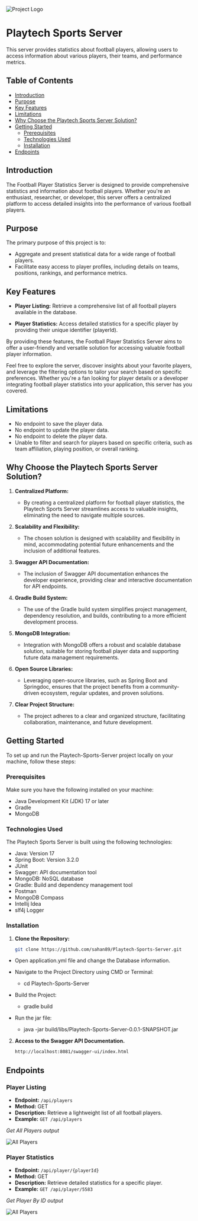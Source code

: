 ![Project Logo](https://www.slotsuk.co.uk/images/local/misc/playtechplaytechlogopng1.png)
# Playtech Sports Server

This server provides statistics about football players, allowing users to access information about various players, their teams, and performance metrics.

## Table of Contents

- [Introduction](#introduction)
- [Purpose](#Purpose)
- [Key Features](#key-features)
- [Limitations](#limitations)
- [Why Choose the Playtech Sports Server Solution?](#Solutions)
- [Getting Started](#getting-started)
    - [Prerequisites](#prerequisites)
    - [Technologies Used](#technologies-used)
    - [Installation](#installation)
- [Endpoints](#endpoints)

## Introduction

The Football Player Statistics Server is designed to provide comprehensive statistics and information about football players. Whether you're an enthusiast, researcher, or developer, this server offers a centralized platform to access detailed insights into the performance of various football players.

## Purpose
The primary purpose of this project is to:

- Aggregate and present statistical data for a wide range of football players.
- Facilitate easy access to player profiles, including details on teams, positions, rankings, and performance metrics.

## Key Features

- **Player Listing:** Retrieve a comprehensive list of all football players available in the database.


- **Player Statistics:** Access detailed statistics for a specific player by providing their unique identifier (playerId).


By providing these features, the Football Player Statistics Server aims to offer a user-friendly and versatile solution for accessing valuable football player information.

Feel free to explore the server, discover insights about your favorite players, and leverage the filtering options to tailor your search based on specific preferences. Whether you're a fan looking for player details or a developer integrating football player statistics into your application, this server has you covered.

## Limitations

- No endpoint to save the player data.
- No endpoint to update the player data.
- No endpoint to delete the player data.
- Unable to filter and search for players based on specific criteria, such as team affiliation, playing position, or overall ranking.

## Why Choose the Playtech Sports Server Solution?

1. **Centralized Platform:**
    - By creating a centralized platform for football player statistics, the Playtech Sports Server streamlines access to valuable insights, eliminating the need to navigate multiple sources.


2. **Scalability and Flexibility:**
    - The chosen solution is designed with scalability and flexibility in mind, accommodating potential future enhancements and the inclusion of additional features.


3. **Swagger API Documentation:**
    - The inclusion of Swagger API documentation enhances the developer experience, providing clear and interactive documentation for API endpoints.


4. **Gradle Build System:**
    - The use of the Gradle build system simplifies project management, dependency resolution, and builds, contributing to a more efficient development process.


5. **MongoDB Integration:**
    - Integration with MongoDB offers a robust and scalable database solution, suitable for storing football player data and supporting future data management requirements.


6. **Open Source Libraries:**
    - Leveraging open-source libraries, such as Spring Boot and Springdoc, ensures that the project benefits from a community-driven ecosystem, regular updates, and proven solutions.


7. **Clear Project Structure:**
    - The project adheres to a clear and organized structure, facilitating collaboration, maintenance, and future development.

## Getting Started

To set up and run the Playtech-Sports-Server project locally on your machine, follow these steps:

### Prerequisites

Make sure you have the following installed on your machine:

- Java Development Kit (JDK) 17 or later
- Gradle
- MongoDB


### Technologies Used

The Playtech Sports Server is built using the following technologies:

- Java: Version 17
- Spring Boot: Version 3.2.0
- JUnit
- Swagger: API documentation tool
- MongoDB: NoSQL database
- Gradle: Build and dependency management tool
- Postman
- MongoDB Compass
- Intellij Idea
- slf4j Logger

### Installation

1. **Clone the Repository:**

   ```bash
   git clone https://github.com/sahan89/Playtech-Sports-Server.git

- Open application.yml file and change the Database information.


- Navigate to the Project Directory using CMD or Terminal:
    - cd Playtech-Sports-Server


- Build the Project:
    - gradle build


- Run the jar file:
    - java -jar build/libs/Playtech-Sports-Server-0.0.1-SNAPSHOT.jar

2. **Access to the Swagger API Documentation.**

      ```bash
      http://localhost:8081/swagger-ui/index.html

## Endpoints

### Player Listing

- **Endpoint:** `/api/players`
- **Method:** GET
- **Description:** Retrieve a lightweight list of all football players.
- **Example:** `GET /api/players`

*Get All Players output*

![All Players](/src/main/resources/static/All_Players.png)

### Player Statistics

- **Endpoint:** `/api/player/{playerId}`
- **Method:** GET
- **Description:** Retrieve detailed statistics for a specific player.
- **Example:** `GET /api/player/5583`

*Get Player By ID output*

![All Players](/src/main/resources/static/Player_By_Id.png)